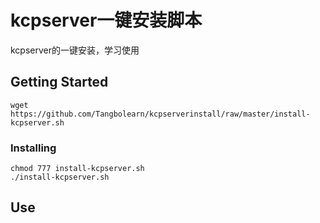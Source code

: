 # kcpserver一键安装脚本

kcpserver的一键安装，学习使用

## Getting Started

```
wget https://github.com/Tangbolearn/kcpserverinstall/raw/master/install-kcpserver.sh
```

### Installing

```
chmod 777 install-kcpserver.sh
./install-kcpserver.sh
```

## Use


